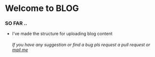<h1>Welcome to BLOG</h1>
<h3>SO FAR ..</h3> 
<ul>
<li>
    I've made the structure for uploading blog content
</li>
<h6>If you have any suggestion or find a bug pls request a pull request or <a href="mailto:adedayoemmanuel729@gmail.com">mail me</a></h6>
</ul>